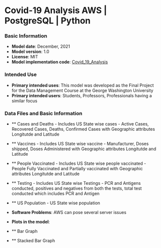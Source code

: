# Covid-19 Analysis AWS | PostgreSQL | Python

### Basic Information

* **Model date**: December, 2021
* **Model version**: 1.0
* **License**: MIT
* **Model implementation code**: [Covid_19_Analysis](Covid_19_Analysis.ipynb)

### Intended Use
* **Primary intended uses**: This model was developed as the Final Project for the Data Management Course at the George Washington University
* **Primary intended users**: Students, Professors, Professionals having a similar focus


### Data Files and Basic Information
* ** Cases and Deaths - Includes US State wise cases - Active Cases, Recovered Cases, Deaths, Confirmed Cases with Geographic attributes Longitutde and Latitude
* ** Vaccines - Includes US State wise vaccine - Manufacturer, Doses shipped, Doses Administered with Geographic attributes Longitutde and Latitude
* ** People Vaccinated - Includes US State wise people vaccinated - People Fully Vaccinated and Partially vaccinated with Geographic attributes Longitutde and Latitude
* ** Testing - Includes US State wise Testings - PCR and Antigens conducted, positives and negatives from both the tests, total test conducted which includes PCR and Antigen
* ** US Population - US State wise population

* **Software Problems**: AWS can pose several server issues

* **Plots in the model**:
* ** Bar Graph
* ** Stacked Bar Graph

